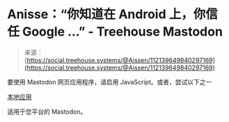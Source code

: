 <!--yml

category: 未分类

日期：2024-05-29 12:41:48

-->

# Anisse：“你知道在 Android 上，你信任 Google …” - Treehouse Mastodon

> 来源：[https://social.treehouse.systems/@Aissen/112139649840297169](https://social.treehouse.systems/@Aissen/112139649840297169)

要使用 Mastodon 网页应用程序，请启用 JavaScript。或者，尝试以下之一

[本地应用](https://joinmastodon.org/apps)

适用于您平台的 Mastodon。
